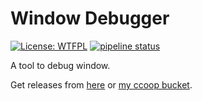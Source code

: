# Window Debugger
[![License: WTFPL](https://img.shields.io/badge/License-WTFPL-brightgreen.svg)](http://www.wtfpl.net/about/)
[![pipeline status](https://gitlab.sdlsj.net/lsj/windowdebugger/badges/master/pipeline.svg)](https://gitlab.sdlsj.net/lsj/windowdebugger/-/commits/master)

A tool to debug window.

Get releases from [here](https://gitlab.sdlsj.net/lsj/windowdebugger/-/releases) or [my ccoop bucket](https://github.com/kkwpsv/ScoopBucket).